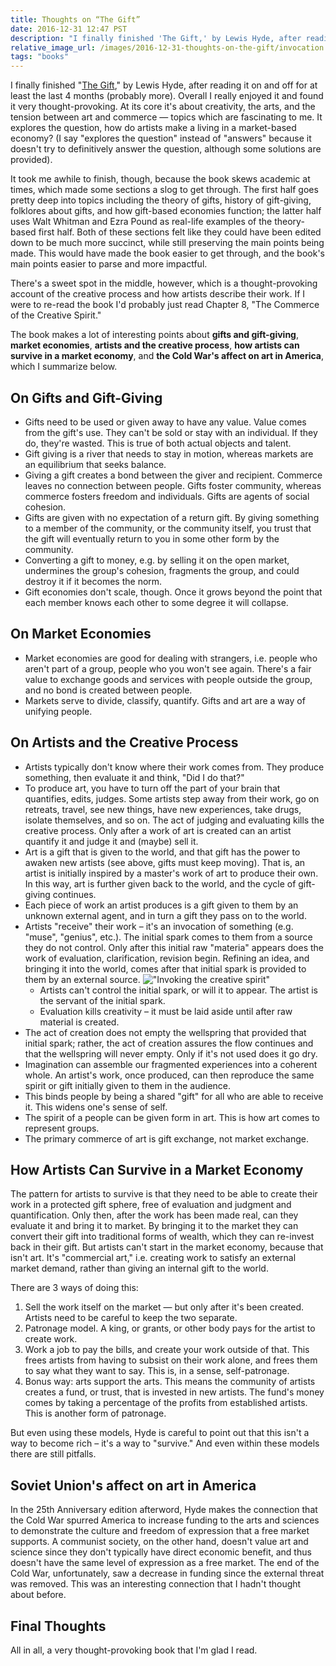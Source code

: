 ```yaml
---
title: Thoughts on “The Gift”
date: 2016-12-31 12:47 PST
description: "I finally finished 'The Gift,' by Lewis Hyde, after reading it on and off for at least the last 4 months (probably more). Overall I really enjoyed it and found it very thought-provoking. At its core it's about creativity, the arts, and the tension between art and commerce."
relative_image_url: /images/2016-12-31-thoughts-on-the-gift/invocation.jpg
tags: "books"
---
```


I finally finished "[The Gift](http://www.lewishyde.com/publications/the-gift)," by Lewis Hyde, after reading it on and off for at least the last 4 months (probably more). Overall I really enjoyed it and found it very thought-provoking. At its core it's about creativity, the arts, and the tension between art and commerce — topics which are fascinating to me. It explores the question, how do artists make a living in a market-based economy? (I say "explores the question" instead of "answers" because it doesn't try to definitively answer the question, although some solutions are provided).

It took me awhile to finish, though, because the book skews academic at times, which made some sections a slog to get through. The first half goes pretty deep into topics including the theory of gifts, history of gift-giving, folklores about gifts, and how gift-based economies function; the latter half uses Walt Whitman and Ezra Pound as real-life examples of the theory-based first half. Both of these sections felt like they could have been edited down to be much more succinct, while still preserving the main points being made. This would have made the book easier to get through, and the book's main points easier to parse and more impactful.

There's a sweet spot in the middle, however, which is a thought-provoking account of the creative process and how artists describe their work. If I were to re-read the book I'd probably just read Chapter 8, "The Commerce of the Creative Spirit."

The book makes a lot of interesting points about **gifts and gift-giving**, **market economies**, **artists and the creative process**, **how artists can survive in a market economy**, and **the Cold War's affect on art in America**, which I summarize below.

## On Gifts and Gift-Giving

- Gifts need to be used or given away to have any value. Value comes from the gift's use. They can't be sold or stay with an individual. If they do, they're wasted. This is true of both actual objects and talent.
- Gift giving is a river that needs to stay in motion, whereas markets are an equilibrium that seeks balance.
- Giving a gift creates a bond between the giver and recipient. Commerce leaves no connection between people. Gifts foster community, whereas commerce fosters freedom and individuals. Gifts are agents of social cohesion.
- Gifts are given with no expectation of a return gift. By giving something to a member of the community, or the community itself, you trust that the gift will eventually return to you in some other form by the community.
- Converting a gift to money, e.g. by selling it on the open market, undermines the group's cohesion, fragments the group, and could destroy it if it becomes the norm.
- Gift economies don't scale, though. Once it grows beyond the point that each member knows each other to some degree it will collapse.

## On Market Economies

- Market economies are good for dealing with strangers, i.e. people who aren't part of a group, people who you won't see again. There's a fair value to exchange goods and services with people outside the group, and no bond is created between people.
- Markets serve to divide, classify, quantify. Gifts and art are a way of unifying people.

## On Artists and the Creative Process

- Artists typically don't know where their work comes from. They produce something, then evaluate it and think, "Did I do that?"
- To produce art, you have to turn off the part of your brain that quantifies, edits, judges. Some artists step away from their work, go on retreats, travel, see new things, have new experiences, take drugs, isolate themselves, and so on. The act of judging and evaluating kills the creative process. Only after a work of art is created can an artist quantify it and judge it and (maybe) sell it.
- Art is a gift that is given to the world, and that gift has the power to awaken new artists (see above, gifts must keep moving). That is, an artist is initially inspired by a master's work of art to produce their own. In this way, art is further given back to the world, and the cycle of gift-giving continues.
- Each piece of work an artist produces is a gift given to them by an unknown external agent, and in turn a gift they pass on to the world.
- Artists "receive" their work – it's an invocation of something (e.g. "muse", "genius", etc.). The initial spark comes to them from a source they do not control. Only after this initial raw "materia" appears does the work of evaluation, clarification, revision begin. Refining an idea, and bringing it into the world, comes after that initial spark is provided to them by an external source.
!["Invoking the creative spirit"](/images/2016-12-31-thoughts-on-the-gift/invocation.jpg)
  - Artists can't control the initial spark, or will it to appear. The artist is the servant of the initial spark.
  - Evaluation kills creativity – it must be laid aside until after raw material is created.
- The act of creation does not empty the wellspring that provided that initial spark; rather, the act of creation assures the flow continues and that the wellspring will never empty. Only if it's not used does it go dry.
- Imagination can assemble our fragmented experiences into a coherent whole. An artist's work, once produced, can then reproduce the same spirit or gift initially given to them in the audience.
- This binds people by being a shared "gift" for all who are able to receive it. This widens one's sense of self.
- The spirit of a people can be given form in art. This is how art comes to represent groups.
- The primary commerce of art is gift exchange, not market exchange.

## How Artists Can Survive in a Market Economy

The pattern for artists to survive is that they need to be able to create their work in a protected gift sphere, free of evaluation and judgment and quantification. Only then, after the work has been made real, can they evaluate it and bring it to market. By bringing it to the market they can convert their gift into traditional forms of wealth, which they can re-invest back in their gift. But artists can't start in the market economy, because that isn't art. It's "commercial art," i.e. creating work to satisfy an external market demand, rather than giving an internal gift to the world.

There are 3 ways of doing this:

1. Sell the work itself on the market — but only after it's been created. Artists need to be careful to keep the two separate.
2. Patronage model. A king, or grants, or other body pays for the artist to create work.
3. Work a job to pay the bills, and create your work outside of that. This frees artists from having to subsist on their work alone, and frees them to say what they want to say. This is, in a sense, self-patronage.
4. Bonus way: arts support the arts. This means the community of artists creates a fund, or trust, that is invested in new artists. The fund's money comes by taking a percentage of the profits from established artists. This is another form of patronage.

But even using these models, Hyde is careful to point out that this isn't a way to become rich – it's a way to "survive." And even within these models there are still pitfalls.

## Soviet Union's affect on art in America

In the 25th Anniversary edition afterword, Hyde makes the connection that the Cold War spurred America to increase funding to the arts and sciences to demonstrate the culture and freedom of expression that a free market supports. A communist society, on the other hand, doesn't value art and science since they don't typically have direct economic benefit, and thus doesn't have the same level of expression as a free market. The end of the Cold War, unfortunately, saw a decrease in funding since the external threat was removed. This was an interesting connection that I hadn't thought about before.

## Final Thoughts

All in all, a very thought-provoking book that I'm glad I read.
